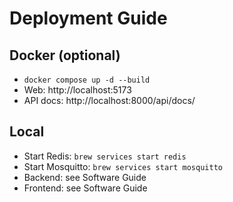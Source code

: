 # Deployment Guide

## Docker (optional)
- `docker compose up -d --build`
- Web: http://localhost:5173
- API docs: http://localhost:8000/api/docs/

## Local
- Start Redis: `brew services start redis`
- Start Mosquitto: `brew services start mosquitto`
- Backend: see Software Guide
- Frontend: see Software Guide
